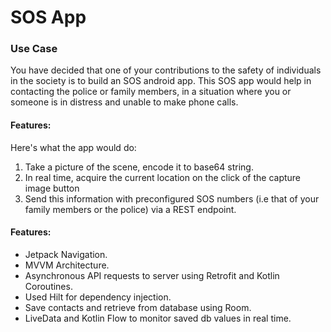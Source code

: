 # SOS App

### Use Case
   You have decided that one of your contributions to the safety of
   individuals in the society is to build an SOS android app.
   This SOS app would help in contacting the police or family
   members, in a situation where you or someone is in distress and
   unable to make phone calls.
   
#### Features:
Here's what the app would do:
1. Take a picture of the scene, encode it to base64 string.
2. In real time, acquire the current location on the click of the capture image button
3. Send this information with preconfigured SOS numbers (i.e that of your family members or the police) via a REST endpoint.

#### Features:
- Jetpack Navigation.
- MVVM Architecture.
- Asynchronous API requests to server using Retrofit and Kotlin Coroutines.
- Used Hilt for dependency injection.
- Save contacts and retrieve from database using Room.
- LiveData and Kotlin Flow to monitor saved db values in real time.
